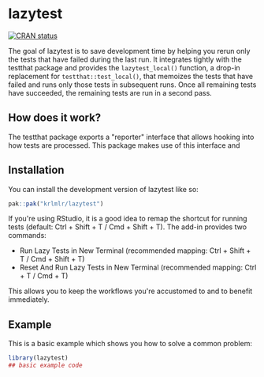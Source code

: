 
# lazytest

<!-- badges: start -->
[![CRAN status](https://www.r-pkg.org/badges/version/lazytest)](https://CRAN.R-project.org/package=lazytest)
<!-- badges: end -->

The goal of lazytest is to save development time by helping you rerun only the tests that have failed during the last run.
It integrates tightly with the testthat package and provides the `lazytest_local()` function, a drop-in replacement for `testthat::test_local()`, that memoizes the tests that have failed and runs only those tests in subsequent runs.
Once all remaining tests have succeeded, the remaining tests are run in a second pass.


## How does it work?

The testthat package exports a "reporter" interface that allows hooking into how tests are processed.
This package makes use of this interface and 


## Installation

You can install the development version of lazytest like so:

``` r
pak::pak("krlmlr/lazytest")
```

If you're using RStudio, it is a good idea to remap the shortcut for running tests (default: Ctrl + Shift + T / Cmd + Shift + T).
The add-in provides two commands:

- Run Lazy Tests in New Terminal (recommended mapping: Ctrl + Shift + T / Cmd + Shift + T)
- Reset And Run Lazy Tests in New Terminal (recommended mapping: Ctrl + T / Cmd + T)

This allows you to keep the workflows you're accustomed to and to benefit immediately.

## Example

This is a basic example which shows you how to solve a common problem:

``` r
library(lazytest)
## basic example code
```

